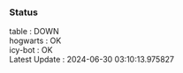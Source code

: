 ### Status


table : DOWN  
hogwarts : OK  
icy-bot : OK  
Latest Update : 2024-06-30 03:10:13.975827
